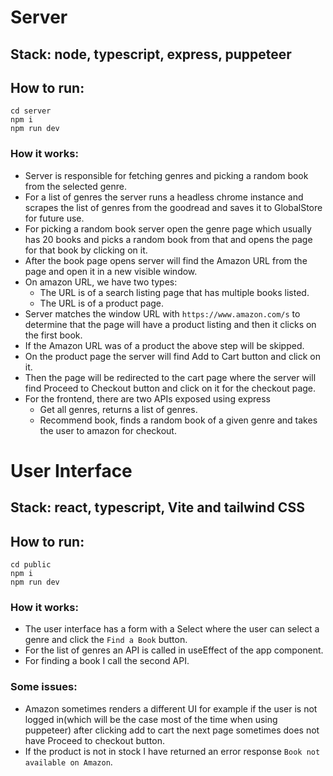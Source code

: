 # Server
## Stack: node, typescript, express, puppeteer
## How to run:
```
cd server
npm i
npm run dev
```
### How it works:
- Server is responsible for fetching genres and picking a random book from the selected genre.
- For a list of genres the server runs a headless chrome instance and scrapes the list of genres from the goodread and saves it to GlobalStore for future use.
- For picking a random book server open the genre page which usually has 20 books and picks a random book from that and opens the page for that book by clicking on it.
- After the book page opens server will find the Amazon URL from the page and open it in a new visible window.
- On amazon URL, we have two types:
    - The URL is of a search listing page that has multiple books listed.
    - The URL is of a product page.
- Server matches the window URL with `https://www.amazon.com/s` to determine that the page will have a product listing and then it clicks on the first book.
- If the Amazon URL was of a product the above step will be skipped.
- On the product page the server will find Add to Cart button and click on it.
- Then the page will be redirected to the cart page where the server will find Proceed to Checkout button and click on it for the checkout page.
- For the frontend, there are two APIs exposed using express
    - Get all genres, returns a list of genres.
    - Recommend book, finds a random book of a given genre and takes the user to amazon for checkout.

# User Interface
## Stack: react, typescript, Vite and tailwind CSS
## How to run:
```
cd public
npm i
npm run dev
```
### How it works:

- The user interface has a form with a Select where the user can select a genre and click the `Find a Book` button.
- For the list of genres an API is called in useEffect of the app component.
- For finding a book I call the second API.

### Some issues:
- Amazon sometimes renders a different UI for example if the user is not logged in(which will be the case most of the time when using puppeteer) after clicking add to cart the next page sometimes does not have Proceed to checkout button.
- If the product is not in stock I have returned an error response `Book not available on Amazon`.